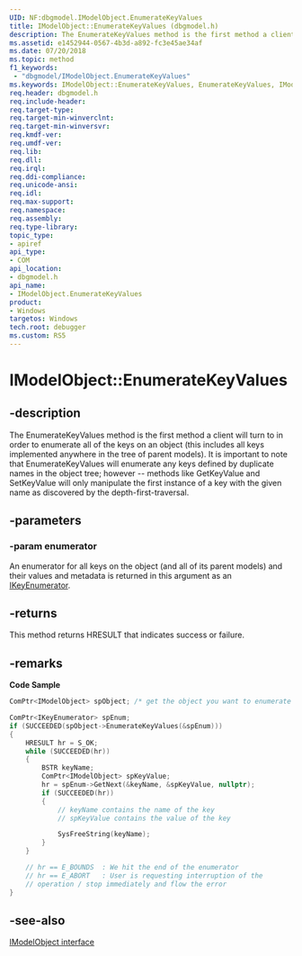 ```yaml
---
UID: NF:dbgmodel.IModelObject.EnumerateKeyValues
title: IModelObject::EnumerateKeyValues (dbgmodel.h)
description: The EnumerateKeyValues method is the first method a client will turn to in order to enumerate all of the keys on an object.
ms.assetid: e1452944-0567-4b3d-a892-fc3e45ae34af
ms.date: 07/20/2018
ms.topic: method
f1_keywords:
 - "dbgmodel/IModelObject.EnumerateKeyValues"
ms.keywords: IModelObject::EnumerateKeyValues, EnumerateKeyValues, IModelObject.EnumerateKeyValues, IModelObject::EnumerateKeyValues, IModelObject.EnumerateKeyValues
req.header: dbgmodel.h
req.include-header:
req.target-type:
req.target-min-winverclnt:
req.target-min-winversvr:
req.kmdf-ver:
req.umdf-ver:
req.lib:
req.dll:
req.irql: 
req.ddi-compliance:
req.unicode-ansi:
req.idl:
req.max-support:
req.namespace:
req.assembly:
req.type-library: 
topic_type: 
- apiref
api_type: 
- COM
api_location: 
- dbgmodel.h
api_name: 
- IModelObject.EnumerateKeyValues
product:
- Windows
targetos: Windows
tech.root: debugger
ms.custom: RS5
---
```


# IModelObject::EnumerateKeyValues


## -description

The EnumerateKeyValues method is the first method a client will turn to in order to enumerate all of the keys on an object (this includes all keys implemented anywhere in the tree of parent models). It is important to note that EnumerateKeyValues will enumerate any keys defined by duplicate names in the object tree; however -- methods like GetKeyValue and SetKeyValue will only manipulate the first instance of a key with the given name as discovered by the depth-first-traversal. 

## -parameters

### -param enumerator
An enumerator for all keys on the object (and all of its parent models) and their values and metadata is returned in this argument as an [IKeyEnumerator](nn-dbgmodel-ikeyenumerator.md).

## -returns
This method returns HRESULT that indicates success or failure.

## -remarks


**Code Sample**

```cpp
ComPtr<IModelObject> spObject; /* get the object you want to enumerate */

ComPtr<IKeyEnumerator> spEnum;
if (SUCCEEDED(spObject->EnumerateKeyValues(&spEnum)))
{
    HRESULT hr = S_OK;
    while (SUCCEEDED(hr))
    {
        BSTR keyName;
        ComPtr<IModelObject> spKeyValue;
        hr = spEnum->GetNext(&keyName, &spKeyValue, nullptr);
        if (SUCCEEDED(hr))
        {
            // keyName contains the name of the key
            // spKeyValue contains the value of the key

            SysFreeString(keyName);
        }
    }

    // hr == E_BOUNDS  : We hit the end of the enumerator
    // hr == E_ABORT   : User is requesting interruption of the 
    // operation / stop immediately and flow the error
}
```

## -see-also

[IModelObject interface](nn-dbgmodel-imodelobject.md)
